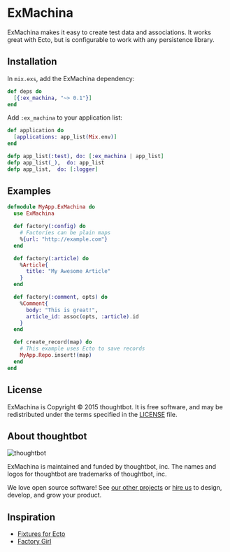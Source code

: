 # ExMachina

ExMachina makes it easy to create test data and associations. It works great with
Ecto, but is configurable to work with any persistence library.

## Installation

In `mix.exs`, add the ExMachina dependency:

```elixir
def deps do
  [{:ex_machina, "~> 0.1"}]
end
```

Add `:ex_machina` to your application list:

```elixir
def application do
  [applications: app_list(Mix.env)]
end

defp app_list(:test), do: [:ex_machina | app_list]
defp app_list(_),  do: app_list
defp app_list,  do: [:logger]
```

## Examples

```elixir
defmodule MyApp.ExMachina do
  use ExMachina

  def factory(:config) do
    # Factories can be plain maps
    %{url: "http://example.com"}
  end

  def factory(:article) do
    %Article{
      title: "My Awesome Article"
    }
  end

  def factory(:comment, opts) do
    %Comment{
      body: "This is great!",
      article_id: assoc(opts, :article).id
    }
  end

  def create_record(map) do
    # This example uses Ecto to save records
    MyApp.Repo.insert!(map)
  end
end
```

## License

ExMachina is Copyright © 2015 thoughtbot. It is free software, and may be
redistributed under the terms specified in the [LICENSE](/LICENSE) file.

## About thoughtbot

![thoughtbot](https://thoughtbot.com/logo.png)

ExMachina is maintained and funded by thoughtbot, inc.
The names and logos for thoughtbot are trademarks of thoughtbot, inc.

We love open source software!
See [our other projects][community] or
[hire us][hire] to design, develop, and grow your product.

[community]: https://thoughtbot.com/community?utm_source=github
[hire]: https://thoughtbot.com?utm_source=github

## Inspiration

* [Fixtures for Ecto](http://blog.danielberkompas.com/elixir/2015/07/16/fixtures-for-ecto.html)
* [Factory Girl](https://github.com/thoughtbot/factory_girl)
